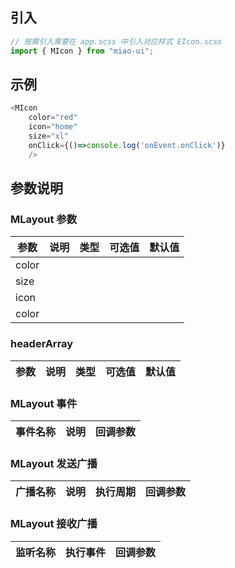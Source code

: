 ## 引入

```ts
// 按需引入需要在 app.scss 中引入对应样式 EIcon.scss
import { MIcon } from "miao-ui";
```

## 示例

```ts
<MIcon
    color="red"
    icon="home"
    size="xl"
    onClick={()=>console.log('onEvent.onClick')}
    />
```

## 参数说明

### MLayout 参数

| 参数| 说明| 类型| 可选值 | 默认值 |
| --- | --- | --- | --- | --- |
|color|||||
|size|||||
|icon|||||
|color|||||

### headerArray

| 参数| 说明| 类型| 可选值 | 默认值 |
| --- | --- | --- | --- | --- |

### MLayout 事件

| 事件名称 |说明| 回调参数 |
| --- | --- | --- |

### MLayout 发送广播

| 广播名称 |说明| 执行周期 | 回调参数 |
| --- | --- | --- |--- |

### MLayout 接收广播

| 监听名称 |执行事件 | 回调参数 |
| --- | --- | --- |
